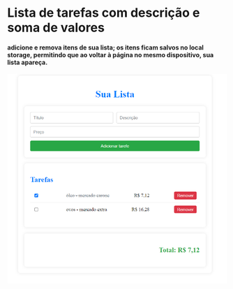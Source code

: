 # Lista de tarefas com descrição e soma de valores

#### adicione e remova itens de sua lista; os itens ficam salvos no local storage, permitindo que ao voltar à página no mesmo dispositivo, sua lista apareça.

![alt text](image.png)